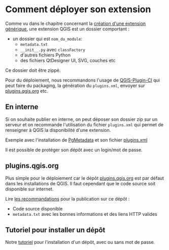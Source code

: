 # Comment déployer son extension

Comme vu dans le chapitre concernant la [création d'une extension générique](extension-generique.md), une
extension QGIS est un dossier comportant : 

* un dossier qui est `nom_du_module`:
    * `metadata.txt`
    * `__init__.py` avec `classFactory`
    * d'autres fichiers Python
    * des fichiers QtDesigner UI, SVG, couches etc

Ce dossier doit être zippé.

Pour du déploiement, nous recommandons l'usage de [QGIS-Plugin-CI](https://github.com/opengisch/qgis-plugin-ci)
qui peut faire du packaging, la génération du `plugins.xml`, envoyer sur
[plugins.qgis.org](https://plugins.qgis.org) etc.

## En interne

Si on souhaite publier en interne, on peut déposer son dossier zip sur un serveur et on recommande
l'utilisation du fichier `plugins.xml` qui permet de renseigner à QGIS la disponibilité d'une extension.

Exemple avec l'installation de
[PgMetadata](https://docs.3liz.org/qgis-pgmetadata-plugin/user-guide/installation/#custom-repository)
et son fichier
[plugins.xml](https://github.com/3liz/qgis-pgmetadata-plugin/releases/latest/download/plugins.xml)

Il est possible de protéger son dépôt avec un login/mot de passe.

## plugins.qgis.org

Plus simple pour le déploiement car le dépôt [plugins.qgis.org](https://plugins.qgis.org) est par défaut dans
les installations de QGIS. Il faut cependant que le code source soit disponible sur internet.

Lire [les recommandations](https://plugins.qgis.org/publish/) pour la publication sur ce dépôt :

* Code source disponible
* `metadata.txt` avec les bonnes informations et des liens HTTP valides

## Tutoriel pour installer un dépôt

Notre [tutoriel](https://docs.3liz.org/tutorial/qgis-repository-fr/) pour l'installation d'un dépôt, avec ou sans
mot de passe.
